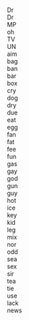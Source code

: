 Dr  </br>Dr  </br>MP  </br>oh  </br>TV  </br>UN  </br>aim  </br>bag  </br>ban  </br>bar  </br>box  </br>cry  </br>dog  </br>dry  </br>due  </br>eat  </br>egg  </br>fan  </br>fat  </br>fee  </br>fun  </br>gas  </br>gay  </br>god  </br>gun  </br>guy  </br>hot  </br>ice  </br>key  </br>kid  </br>leg  </br>mix  </br>nor  </br>odd  </br>sea  </br>sex  </br>sir  </br>tea  </br>tie  </br>use  </br>lack  </br>news  </br>